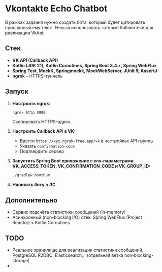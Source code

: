 # Vkontakte Echo Chatbot

В рамках задания нужно создать бота, который будет цитировать присланный ему текст. Нельзя использовать готовые библиотеки для реализации VkApi.

## Стек

- **VK API (Callback API)**
- **Kotlin (JDK 21), Kotlin Coroutines, Spring Boot 3.4.x, Spring WebFlux**
- **Spring Test, MockK, Springmockk, MockWebServer, JUnit 5, AssertJ**
- **ngrok** – HTTPS-туннель 

## Запуск

1. **Настроить ngrok:**
   ```sh
   ngrok http 8080
   ```
   Скопировать HTTPS-адрес.

2. **Настроить Callback API в VK:**
    - Ввести `https://xyz.ngrok-free.app/vk` в настройках API группы
    - Указать `confirmation-code`
    - Подтвердить сервер

3. **Запустить Spring Boot приложение c env-параметрами VK_ACCESS_TOKEN, VK_CONFIRMATION_CODE и VK_GROUP_ID:**
   ```sh
   ./gradlew bootRun
   ```

4. **Написать боту в ЛС**

## Дополнительно

- Сервис подсчёта статистики сообщений (in-memory)
- Асинхронный (non-blocking I/O) стек: Spring WebFlux (Project Reactor) + Kotlin Coroutines

## TODO

- Реальное хранилище для реализации статистики сообщений. PostgreSQL R2DBC, Elasticsearch,.. (отдельная ветка non-blocking-storage)
- 
